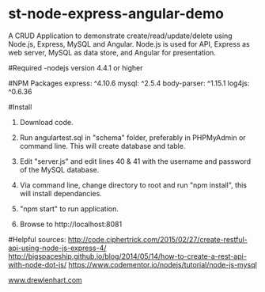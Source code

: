 st-node-express-angular-demo
===============

A CRUD Application to demonstrate create/read/update/delete using Node.js, Express, MySQL and Angular.  Node.js is used for API, Express as web server, MySQL as data store, and Angular for presentation.

#Required
-nodejs version 4.4.1 or higher

#NPM Packages
express: ^4.10.6
mysql: ^2.5.4
body-parser: ^1.15.1
log4js: ^0.6.36

#Install
1.  Download code.

2.  Run angulartest.sql in "schema" folder, preferably in PHPMyAdmin or command line.  This will create database and table.

3.  Edit "server.js" and edit lines 40 & 41 with the username and password of the MySQL database.

3.  Via command line, change directory to root and run "npm install", this will install dependancies. 

4.  "npm start" to run application.

5.  Browse to http://localhost:8081

#Helpful sources:
http://code.ciphertrick.com/2015/02/27/create-restful-api-using-node-js-express-4/
http://bigspaceship.github.io/blog/2014/05/14/how-to-create-a-rest-api-with-node-dot-js/
https://www.codementor.io/nodejs/tutorial/node-js-mysql

www.drewlenhart.com